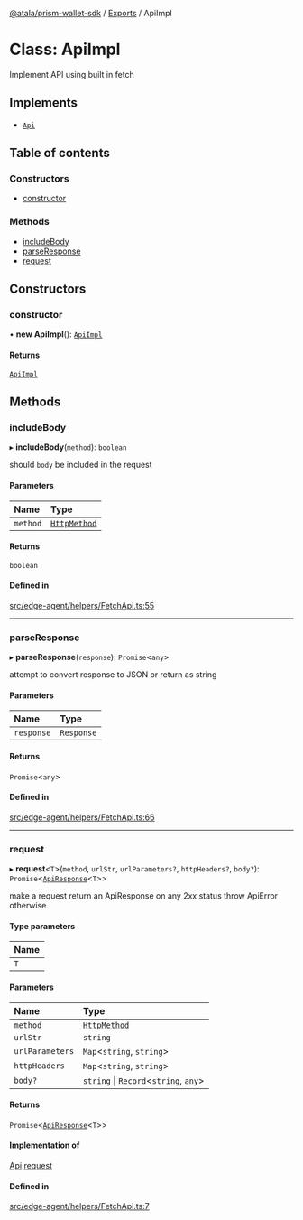 [@atala/prism-wallet-sdk](../README.md) / [Exports](../modules.md) / ApiImpl

# Class: ApiImpl

Implement API using built in fetch

## Implements

- [`Api`](../interfaces/Domain.Api.md)

## Table of contents

### Constructors

- [constructor](ApiImpl.md#constructor)

### Methods

- [includeBody](ApiImpl.md#includebody)
- [parseResponse](ApiImpl.md#parseresponse)
- [request](ApiImpl.md#request)

## Constructors

### constructor

• **new ApiImpl**(): [`ApiImpl`](ApiImpl.md)

#### Returns

[`ApiImpl`](ApiImpl.md)

## Methods

### includeBody

▸ **includeBody**(`method`): `boolean`

should `body` be included in the request

#### Parameters

| Name | Type |
| :------ | :------ |
| `method` | [`HttpMethod`](../modules/Domain.md#httpmethod) |

#### Returns

`boolean`

#### Defined in

[src/edge-agent/helpers/FetchApi.ts:55](https://github.com/hyperledger/identus-edge-agent-sdk-ts/blob/382b1c7b46001b3d4171eaa2010aa8f9482d27e8/src/edge-agent/helpers/FetchApi.ts#L55)

___

### parseResponse

▸ **parseResponse**(`response`): `Promise`\<`any`\>

attempt to convert response to JSON
or return as string

#### Parameters

| Name | Type |
| :------ | :------ |
| `response` | `Response` |

#### Returns

`Promise`\<`any`\>

#### Defined in

[src/edge-agent/helpers/FetchApi.ts:66](https://github.com/hyperledger/identus-edge-agent-sdk-ts/blob/382b1c7b46001b3d4171eaa2010aa8f9482d27e8/src/edge-agent/helpers/FetchApi.ts#L66)

___

### request

▸ **request**\<`T`\>(`method`, `urlStr`, `urlParameters?`, `httpHeaders?`, `body?`): `Promise`\<[`ApiResponse`](Domain.ApiResponse.md)\<`T`\>\>

make a request
return an ApiResponse on any 2xx status
throw ApiError otherwise

#### Type parameters

| Name |
| :------ |
| `T` |

#### Parameters

| Name | Type |
| :------ | :------ |
| `method` | [`HttpMethod`](../modules/Domain.md#httpmethod) |
| `urlStr` | `string` |
| `urlParameters` | `Map`\<`string`, `string`\> |
| `httpHeaders` | `Map`\<`string`, `string`\> |
| `body?` | `string` \| `Record`\<`string`, `any`\> |

#### Returns

`Promise`\<[`ApiResponse`](Domain.ApiResponse.md)\<`T`\>\>

#### Implementation of

[Api](../interfaces/Domain.Api.md).[request](../interfaces/Domain.Api.md#request)

#### Defined in

[src/edge-agent/helpers/FetchApi.ts:7](https://github.com/hyperledger/identus-edge-agent-sdk-ts/blob/382b1c7b46001b3d4171eaa2010aa8f9482d27e8/src/edge-agent/helpers/FetchApi.ts#L7)
